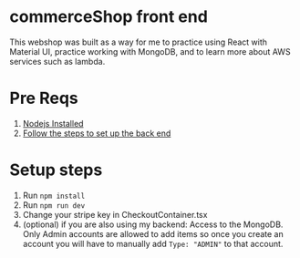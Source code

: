 # commerceShop front end

This webshop was built as a way for me to practice using React with Material UI, practice working with MongoDB, and to learn more about AWS services such as lambda.

# Pre Reqs

1. [Nodejs Installed](https://nodejs.org/en/download/package-manager/)
2. [Follow the steps to set up the back end](https://github.com/rockaflacka47/webshopBackend)

# Setup steps

1. Run `npm install`
2. Run `npm run dev`
3. Change your stripe key in CheckoutContainer.tsx
4. (optional) if you are also using my backend: Access to the MongoDB. Only Admin accounts are allowed to add items so once you create an account you will have to manually
   add `Type: "ADMIN"` to that account.
